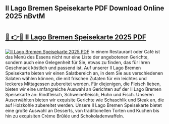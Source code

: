 ## Il Lago Bremen Speisekarte PDF Download Online 2025 nBvtM

# <h2><a href="http://gcah7a.nevu.top/?p=Il+Lago+Bremen+Speisekarte">🔗 👉🔴 Il Lago Bremen Speisekarte 2025 PDF</a></h2>

[![Il Lago Bremen Speisekarte 2025 PDF](https://i.imgur.com/dBaPXMq.png)](http://gcah7a.nevu.top/?p=Il+Lago+Bremen+Speisekarte)
In einem Restaurant oder Café ist das Menü des Essens nicht nur eine Liste der angebotenen Gerichte, sondern auch eine Gelegenheit für Sie, etwas zu finden, das für Ihren Geschmack köstlich und passend ist. Auf unserer Il Lago Bremen Speisekarte bieten wir einen Salatbereich an, in dem Sie aus verschiedenen Salaten wählen können, die mit frischen Zutaten für ein leichtes und leckeres Mittagessen zubereitet werden. Für diejenigen, die Fleisch lieben, bieten wir eine umfangreiche Auswahl an Gerichten auf der Il Lago Bremen Speisekarte an: Rindfleisch, Schweinefleisch, Huhn und Fisch. Unseren Auserwählten bieten wir exquisite Gerichte wie Schaschlik und Steak an, die auf Holzkohle zubereitet werden. Unsere Il Lago Bremen Speisekarte bietet eine große Auswahl an Desserts, von traditionellen Torten und Kuchen bis hin zu exquisiten Crème Brûlée und Schokoladenwaffeln.
